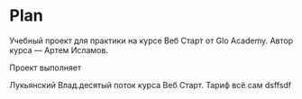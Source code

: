 # Plan

Учебный проект для практики на курсе Веб Старт от Glo Academy. Автор курса — Артем Исламов.

Проект выполняет

Лукьянский Влад.десятый поток курса Веб Старт. Тариф всё сам dsffsdf
